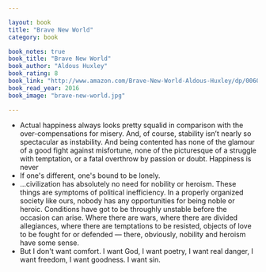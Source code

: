 ```yaml
---

layout: book
title: "Brave New World"
category: book

book_notes: true
book_title: "Brave New World"
book_author: "Aldous Huxley"
book_rating: 8
book_link: "http://www.amazon.com/Brave-New-World-Aldous-Huxley/dp/0060850523"
book_read_year: 2016
book_image: "brave-new-world.jpg"

---
```



- Actual happiness always looks pretty squalid in comparison with the over-compensations for misery. And, of course, stability isn’t nearly so spectacular as instability. And being contented has none of the glamour of a good fight against misfortune, none of the picturesque of a struggle with temptation, or a fatal overthrow by passion or doubt. Happiness is never 
- If one's different, one's bound to be lonely.
- …civilization has absolutely no need for nobility or heroism. These things are symptoms of political inefficiency. In a properly organized society like ours, nobody has any opportunities for being noble or heroic. Conditions have got to be throughly unstable before the occasion can arise. Where there are wars, where there are divided allegiances, where there are temptations to be resisted, objects of love to be fought for or defended — there, obviously, nobility and heroism have some sense. 
- But I don't want comfort. I want God, I want poetry, I want real danger, I want freedom, I want goodness. I want sin.
